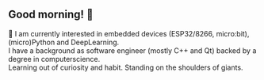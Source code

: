 ##  Good morning! 👋
🌱 I am currently interested in embedded devices (ESP32/8266, micro:bit), (micro)Python and DeepLearning.  
I have a background as software engineer (mostly C++ and Qt) backed by a degree in computerscience.  
Learning out of curiosity and habit. Standing on the shoulders of giants.  

<!--
**marcelpetrick/marcelpetrick** is a ✨ _special_ ✨ repository because its `README.md` (this file) appears on your GitHub profile.

Here are some ideas to get you started:

- 🔭 I’m currently working on ...
- 🌱 I’m currently learning ...
- 👯 I’m looking to collaborate on ...
- 🤔 I’m looking for help with ...
- 💬 Ask me about ...
- 📫 How to reach me: ...
- 😄 Pronouns: ...
- ⚡ Fun fact: ...
-->
